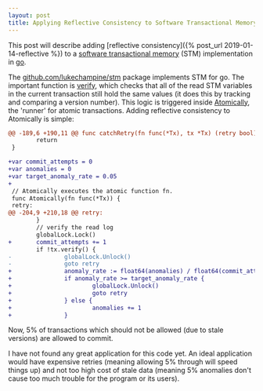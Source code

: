 ```yaml
---
layout: post
title: Applying Reflective Consistency to Software Transactional Memory
---
```


This post will describe adding
[reflective consistency]({% post_url 2019-01-14-reflective %})
to a
[software transactional memory](https://en.wikipedia.org/wiki/Software_transactional_memory)
(STM) implementation in
[go](https://golang.org).

The
[github.com/lukechampine/stm](https://github.com/lukechampine/stm)
package implements STM for go.
The important function is
[verify](https://github.com/lukechampine/stm/blob/master/stm.go#L115),
which checks that all of the read STM variables in the current transaction
still hold the same values
(it does this by tracking and comparing a version number).
This logic is triggered inside
[Atomically](https://github.com/lukechampine/stm/blob/master/stm.go#L193),
the 'runner' for atomic transactions.
Adding reflective consistency to Atomically
is simple:
```diff
@@ -189,6 +190,11 @@ func catchRetry(fn func(*Tx), tx *Tx) (retry bool) {
        return
 }

+var commit_attempts = 0
+var anomalies = 0
+var target_anomaly_rate = 0.05
+
 // Atomically executes the atomic function fn.
 func Atomically(fn func(*Tx)) {
 retry:
@@ -204,9 +210,18 @@ retry:
        }
        // verify the read log
        globalLock.Lock()
+       commit_attempts += 1
        if !tx.verify() {
-               globalLock.Unlock()
-               goto retry
+               anomaly_rate := float64(anomalies) / float64(commit_attempts)
+               if anomaly_rate >= target_anomaly_rate {
+                       globalLock.Unlock()
+                       goto retry
+               } else {
+                       anomalies += 1
+               }

```
Now, 5% of transactions which should not be allowed (due to stale versions) are
allowed to commit.

I have not found any great application for this code yet.
An ideal application would have expensive retries (meaning allowing 5% through
will speed things up) and not too high cost of stale data (meaning 5% anomalies
don't cause too much trouble for the program or its users).

